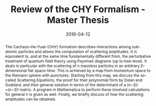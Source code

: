 ---
title: "Review of the CHY Formalism - Master Thesis"
authors:
- admin
date: "2016-04-12"
doi: ""

# Schedule page publish date (NOT publication's date).
publishDate: ""

# Publication type.
# Legend: 0 = Uncategorized; 1 = Conference paper; 2 = Journal article;
# 3 = Preprint / Working Paper; 4 = Report; 5 = Book; 6 = Book section;
# 7 = Thesis; 8 = Patent
publication_types: ["7"]

# Publication name and optional abbreviated publication name.
publication: ""
publication_short: ""

abstract: The Cachazo-He-Yuan (CHY) formalism describes interactions among sub-atomic particles and allows the computation of scattering amplitudes. It is equivalent to, and at the same time fundamentally different from, the perturbative treatment of quantum field theory using Feynman diagrams (up to tree-level). It deals in particular with the scattering of n massless particles in an arbitrary D-dimensional flat space-time. This is achieved by a map from momentum space to the Riemann sphere with punctures. Starting from this map, we discuss the so-called Scattering Equations, the proof for their polynomial form by Dolan and Goddard, and their general solution in terms of the determinant of a (n−3)!×(n−3)! matrix. A program in Mathematica to perform these involved calculations for general n is given as well. Finally, we briefly discuss of how the scattering amplitudes can be obtained.

# Summary. An optional shortened abstract.
summary: 

tags:
- CHY
- Scattering Amplitudes
featured: true

links:
url_pdf: files/CHYReview.pdf

# Featured image
# To use, add an image named `featured.jpg/png` to your page's folder. 
image:
  caption: 'Image credit: [Giuseppe De Laurentis]'
  focal_point: ""
  preview_only: false

# Associated Projects (optional).
#   Associate this publication with one or more of your projects.
#   Simply enter your project's folder or file name without extension.
#   E.g. `internal-project` references `content/project/internal-project/index.md`.
#   Otherwise, set `projects: []`.
# projects:
# - internal-project

# Slides (optional).
#   Associate this publication with Markdown slides.
#   Simply enter your slide deck's filename without extension.
#   E.g. `slides: "example"` references `content/slides/example/index.md`.
#   Otherwise, set `slides: ""`.
# slides: example
---